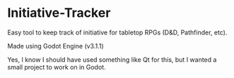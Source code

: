 # Initiative-Tracker
Easy tool to keep track of initiative for tabletop RPGs (D&amp;D, Pathfinder, etc).

Made using Godot Engine (v3.1.1)

Yes, I know I should have used something like Qt for this, but I wanted a small project to work on in Godot.
